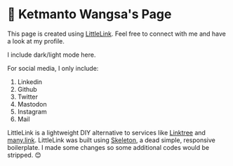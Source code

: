 # 🔗 Ketmanto Wangsa's Page
This page is created using [LittleLink](https://github.com/sethcottle/littlelink).
Feel free to connect with me and have a look at my profile.

I include dark/light mode here.

For social media, I only include: 
1. Linkedin
2. Github
3. Twitter
4. Mastodon
5. Instagram
6. Mail 

LittleLink is a lightweight DIY alternative to services like [Linktree](https://linktr.ee)
and [many.link](https://many.link/). LittleLink was built using [Skeleton](http://getskeleton.com/), a dead simple, responsive boilerplate. 
I made some changes so some additional codes would be stripped.  😊


